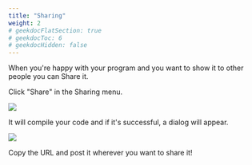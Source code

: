 ```yaml
---
title: "Sharing"
weight: 2
# geekdocFlatSection: true
# geekdocToc: 6
# geekdocHidden: false
---
```


When you're happy with your program and you want to show it
to other people you can Share it.

Click "Share" in the Sharing menu.

![](/wiki/images/sharing-menu.png)

It will compile your code and if it's successful, a dialog will appear.

![](/wiki/images/sharing-dialog.png)

Copy the URL and post it wherever you want to share it!